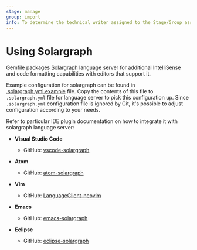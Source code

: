 ```yaml
---
stage: manage
group: import
info: To determine the technical writer assigned to the Stage/Group associated with this page, see https://about.gitlab.com/handbook/engineering/ux/technical-writing/#assignments
---
```


# Using Solargraph

Gemfile packages [Solargraph](https://github.com/castwide/solargraph) language server for additional IntelliSense and code formatting capabilities with editors that support it.

Example configuration for solargraph can be found in [.solargraph.yml.example](https://gitlab.com/gitlab-org/gitlab/-/blob/master/.solargraph.yml.example) file. Copy the contents of this file to `.solargraph.yml` file for language server to pick this configuration up. Since `.solargraph.yml` configuration file is ignored by Git, it's possible to adjust configuration according to your needs.

Refer to particular IDE plugin documentation on how to integrate it with solargraph language server:

- **Visual Studio Code**
  - GitHub: [vscode-solargraph](https://github.com/castwide/vscode-solargraph)

- **Atom**
  - GitHub: [atom-solargraph](https://github.com/castwide/atom-solargraph)

- **Vim**
  - GitHub: [LanguageClient-neovim](https://github.com/autozimu/LanguageClient-neovim)

- **Emacs**
  - GitHub: [emacs-solargraph](https://github.com/guskovd/emacs-solargraph)

- **Eclipse**
  - GitHub: [eclipse-solargraph](https://github.com/PyvesB/eclipse-solargraph)
